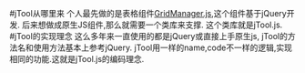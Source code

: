 #jTool从哪里来
个人最先做的是表格组件[GridManager.js](http://www.lovejavascript.com/plugIn/GridManager/demo2.html),这个组件基于jQuery开发.
后来想做成原生JS组件,那么就需要一个类库来支撑. 这个类库就是jTool.js.
#jTool的实现理念
这么多年来一直使用的都是jQuery或直接上手原生js, jTool的方法名和使用方法基本上参考jQuery.
jTool用一样的name,code不一样的逻辑,实现相同的功能.这就是jTool.js的编码理念.

